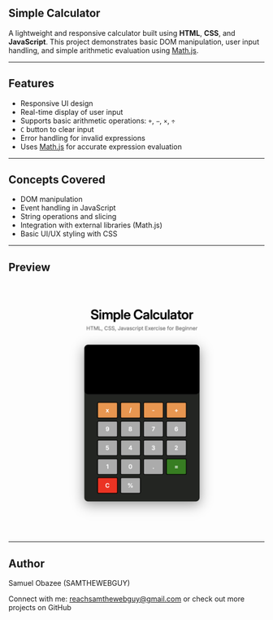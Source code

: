 ## Simple Calculator

A lightweight and responsive calculator built using **HTML**, **CSS**, and **JavaScript**. This project demonstrates basic DOM manipulation, user input handling, and simple arithmetic evaluation using [Math.js](https://mathjs.org/).

---

## Features

- Responsive UI design
- Real-time display of user input
- Supports basic arithmetic operations: `+`, `−`, `×`, `÷`
- `C` button to clear input
- Error handling for invalid expressions
- Uses [Math.js](https://mathjs.org/) for accurate expression evaluation

---

## Concepts Covered

- DOM manipulation
- Event handling in JavaScript
- String operations and slicing
- Integration with external libraries (Math.js)
- Basic UI/UX styling with CSS

---

## Preview

![Simple Calculator Preview](Images/Screenshot.png)

---

## Author

Samuel Obazee (SAMTHEWEBGUY)

Connect with me: reachsamthewebguy@gmail.com or check out more projects on GitHub
